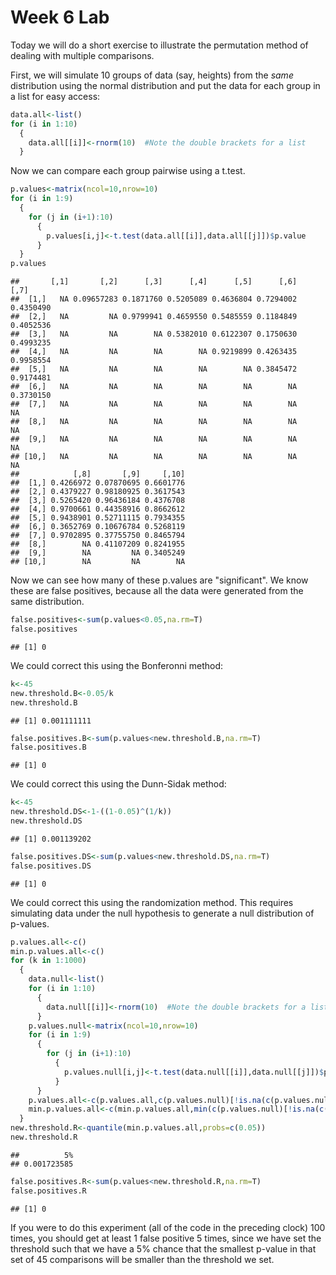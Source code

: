 Week 6 Lab
=============
  
Today we will do a short exercise to illustrate the permutation method of dealing with multiple comparisons.

First, we will simulate 10 groups of data (say, heights) from the *same* distribution using the normal distribution and put the data for each group in a list for easy access:


```r
data.all<-list()
for (i in 1:10)
  {
    data.all[[i]]<-rnorm(10)  #Note the double brackets for a list
  }
```

Now we can compare each group pairwise using a t.test.


```r
p.values<-matrix(ncol=10,nrow=10)
for (i in 1:9)
  {
    for (j in (i+1):10)
      {
        p.values[i,j]<-t.test(data.all[[i]],data.all[[j]])$p.value 
      }
  }
p.values
```

```
##       [,1]       [,2]      [,3]      [,4]      [,5]      [,6]      [,7]
##  [1,]   NA 0.09657283 0.1871760 0.5205089 0.4636804 0.7294002 0.4350490
##  [2,]   NA         NA 0.9799941 0.4659550 0.5485559 0.1184849 0.4052536
##  [3,]   NA         NA        NA 0.5382010 0.6122307 0.1750630 0.4993235
##  [4,]   NA         NA        NA        NA 0.9219899 0.4263435 0.9958554
##  [5,]   NA         NA        NA        NA        NA 0.3845472 0.9174481
##  [6,]   NA         NA        NA        NA        NA        NA 0.3730150
##  [7,]   NA         NA        NA        NA        NA        NA        NA
##  [8,]   NA         NA        NA        NA        NA        NA        NA
##  [9,]   NA         NA        NA        NA        NA        NA        NA
## [10,]   NA         NA        NA        NA        NA        NA        NA
##            [,8]       [,9]     [,10]
##  [1,] 0.4266972 0.07870695 0.6601776
##  [2,] 0.4379227 0.98180925 0.3617543
##  [3,] 0.5265420 0.96436184 0.4376708
##  [4,] 0.9700661 0.44358916 0.8662612
##  [5,] 0.9438901 0.52711115 0.7934355
##  [6,] 0.3652769 0.10676784 0.5268119
##  [7,] 0.9702895 0.37755750 0.8465794
##  [8,]        NA 0.41107209 0.8241955
##  [9,]        NA         NA 0.3405249
## [10,]        NA         NA        NA
```

Now we can see how many of these p.values are "significant". We know these are false positives, because all the data were generated from the same distribution.


```r
false.positives<-sum(p.values<0.05,na.rm=T)
false.positives
```

```
## [1] 0
```

We could correct this using the Bonferonni method:


```r
k<-45
new.threshold.B<-0.05/k
new.threshold.B
```

```
## [1] 0.001111111
```

```r
false.positives.B<-sum(p.values<new.threshold.B,na.rm=T)
false.positives.B
```

```
## [1] 0
```

We could correct this using the Dunn-Sidak method:


```r
k<-45
new.threshold.DS<-1-((1-0.05)^(1/k))
new.threshold.DS
```

```
## [1] 0.001139202
```

```r
false.positives.DS<-sum(p.values<new.threshold.DS,na.rm=T)
false.positives.DS
```

```
## [1] 0
```

We could correct this using the randomization method. This requires simulating data under the null hypothesis to generate a null distribution of p-values.



```r
p.values.all<-c()
min.p.values.all<-c()
for (k in 1:1000)
  {
    data.null<-list()
    for (i in 1:10)
      {
        data.null[[i]]<-rnorm(10)  #Note the double brackets for a list
      }
    p.values.null<-matrix(ncol=10,nrow=10)
    for (i in 1:9)
      {
        for (j in (i+1):10)
          {
            p.values.null[i,j]<-t.test(data.null[[i]],data.null[[j]])$p.value 
          }
      }
    p.values.all<-c(p.values.all,c(p.values.null)[!is.na(c(p.values.null))])
    min.p.values.all<-c(min.p.values.all,min(c(p.values.null)[!is.na(c(p.values.null))]))
  }
new.threshold.R<-quantile(min.p.values.all,probs=c(0.05))
new.threshold.R
```

```
##          5% 
## 0.001723585
```

```r
false.positives.R<-sum(p.values<new.threshold.R,na.rm=T)
false.positives.R
```

```
## [1] 0
```

If you were to do this experiment (all of the code in the preceding clock) 100 times, you should get at least 1 false positive 5 times, since we have set the threshold such that we have a 5% chance that the smallest p-value in that set of 45 comparisons will be smaller than the threshold we set.
